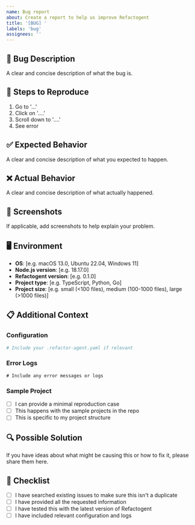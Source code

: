 ```yaml
---
name: Bug report
about: Create a report to help us improve Refactogent
title: '[BUG] '
labels: 'bug'
assignees: ''
---
```


## 🐛 Bug Description

A clear and concise description of what the bug is.

## 🔄 Steps to Reproduce

1. Go to '...'
2. Click on '....'
3. Scroll down to '....'
4. See error

## ✅ Expected Behavior

A clear and concise description of what you expected to happen.

## ❌ Actual Behavior

A clear and concise description of what actually happened.

## 📸 Screenshots

If applicable, add screenshots to help explain your problem.

## 🖥️ Environment

- **OS**: [e.g. macOS 13.0, Ubuntu 22.04, Windows 11]
- **Node.js version**: [e.g. 18.17.0]
- **Refactogent version**: [e.g. 0.1.0]
- **Project type**: [e.g. TypeScript, Python, Go]
- **Project size**: [e.g. small (<100 files), medium (100-1000 files), large (>1000 files)]

## 📋 Additional Context

### Configuration
```yaml
# Include your .refactor-agent.yaml if relevant
```

### Error Logs
```
# Include any error messages or logs
```

### Sample Project
- [ ] I can provide a minimal reproduction case
- [ ] This happens with the sample projects in the repo
- [ ] This is specific to my project structure

## 🔍 Possible Solution

If you have ideas about what might be causing this or how to fix it, please share them here.

## 📝 Checklist

- [ ] I have searched existing issues to make sure this isn't a duplicate
- [ ] I have provided all the requested information
- [ ] I have tested this with the latest version of Refactogent
- [ ] I have included relevant configuration and logs